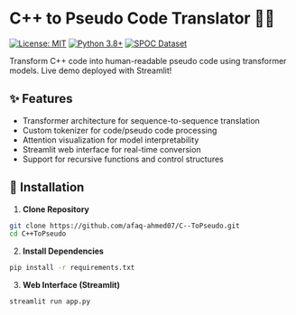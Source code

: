 # C++ to Pseudo Code Translator 🔄📝

[![License: MIT](https://img.shields.io/badge/License-MIT-green.svg)](https://opensource.org/licenses/MIT)
[![Python 3.8+](https://img.shields.io/badge/Python-3.8%2B-blue.svg)](https://www.python.org/)
[![SPOC Dataset](https://img.shields.io/badge/Dataset-SPOC-orange)](https://nlp.stanford.edu/projects/SPOC/)

Transform C++ code into human-readable pseudo code using transformer models. Live demo deployed with Streamlit!

## ✨ Features
- Transformer architecture for sequence-to-sequence translation
- Custom tokenizer for code/pseudo code processing
- Attention visualization for model interpretability
- Streamlit web interface for real-time conversion
- Support for recursive functions and control structures

## 🚀 Installation

1. **Clone Repository**
```bash
git clone https://github.com/afaq-ahmed07/C--ToPseudo.git
cd C++ToPseudo
```
2. **Install Dependencies**
```bash
pip install -r requirements.txt
```
3. **Web Interface (Streamlit)**
```bash
streamlit run app.py
```
